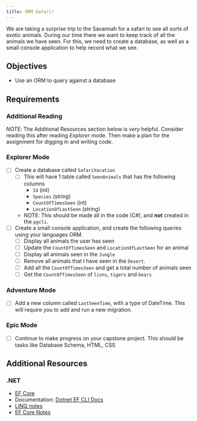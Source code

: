 ```yaml
---
title: ORM Safari!
---
```


We are taking a surprise trip to the Savannah for a safari to see all sorts of exotic animals. During our time there we want to keep track of all the animals we have seen. For this, we need to create a database, as well as a small console application to help record what we see.

## Objectives

- Use an ORM to query against a database

## Requirements

### Additional Reading

_NOTE_: The Additional Resources section below is _very_ helpful. Consider reading this after reading _Explorer_ mode. Then make a plan for the assignment for digging in and writing code.

### Explorer Mode

- [ ] Create a database called `SafariVacation`
  - [ ] This will have 1 table called `SeenAnimals` that has the following columns
    - `Id` (int)
    - `Species` (string)
    - `CountOfTimesSeen` (int)
    - `LocationOfLastSeen` (string)
  * NOTE: This should be made all in the code (C#), and **not** created in the `pgcli`.
- [ ] Create a small console application, and create the following queries using your languages ORM.
  - [ ] Display all animals the user has seen
  - [ ] Update the `CountOfTimesSeen` and `LocationOfLastSeen` for an animal
  - [ ] Display all animals seen in the `Jungle`
  - [ ] Remove all animals that I have seen in the `Desert`.
  - [ ] Add all the `CountOfTimesSeen` and get a total number of animals seen
  - [ ] Get the `CountOfTimesSeen` of `lions`, `tigers` and `bears`

### Adventure Mode

- [ ] Add a new column called `LastSeenTime`, with a type of DateTime. This will require you to add and run a new migration.

### Epic Mode

- [ ] Continue to make progress on your capstone project. This should be tasks like Database Schema, HTML, CSS

## Additional Resources

### .NET

- [EF Core](https://docs.microsoft.com/en-us/ef/core/)
- Documentation: [Dotnet EF CLI Docs](https://docs.microsoft.com/en-us/ef/core/miscellaneous/cli/dotnet)
- [LINQ notes](https://suncoast.io/handbook/curriculum/back-end/full-stack-i/lecture/dotnet/03-Linq/)
- [EF Core Notes](https://suncoast.io/handbook/curriculum/back-end/full-stack-i/lecture/dotnet/04-entity-framework/)
